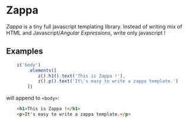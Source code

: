 # Zappa

*Zappa* is a tiny full javascript templating library. Instead of writing mix of HTML and Javascript/*Angular Expressions*, write only javascript !

## Examples

```javascript
    z('body')
        .elements([
            z().h1().text('This is Zappa !'),
            z().p().text('It\'s easy to write a zappa template.')
        ])
```

will append to `<body>`:

```html
    <h1>This is Zappa !</h1>
    <p>It's easy to write a zappa template.</p>
```